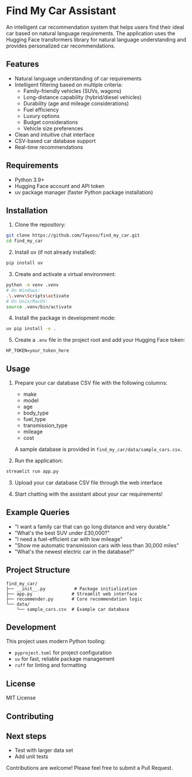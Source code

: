 # Find My Car Assistant

An intelligent car recommendation system that helps users find their ideal car based on natural language requirements. The application uses the Hugging Face transformers library for natural language understanding and provides personalized car recommendations.

## Features

- Natural language understanding of car requirements
- Intelligent filtering based on multiple criteria:
  - Family-friendly vehicles (SUVs, wagons)
  - Long-distance capability (hybrid/diesel vehicles)
  - Durability (age and mileage considerations)
  - Fuel efficiency
  - Luxury options
  - Budget considerations
  - Vehicle size preferences
- Clean and intuitive chat interface
- CSV-based car database support
- Real-time recommendations

## Requirements

- Python 3.9+
- Hugging Face account and API token
- uv package manager (faster Python package installation)

## Installation

1. Clone the repository:
```bash
git clone https://github.com/Tayoso/find_my_car.git
cd find_my_car
```

2. Install uv (if not already installed):
```bash
pip install uv
```

3. Create and activate a virtual environment:
```bash
python -m venv .venv
# On Windows:
.\.venv\Scripts\activate
# On Unix/MacOS:
source .venv/bin/activate
```

4. Install the package in development mode:
```bash
uv pip install -e .
```

5. Create a `.env` file in the project root and add your Hugging Face token:
```
HF_TOKEN=your_token_here
```

## Usage

1. Prepare your car database CSV file with the following columns:
   - make
   - model
   - age
   - body_type
   - fuel_type
   - transmission_type
   - mileage
   - cost

   A sample database is provided in `find_my_car/data/sample_cars.csv`.

2. Run the application:
```bash
streamlit run app.py
```

3. Upload your car database CSV file through the web interface

4. Start chatting with the assistant about your car requirements!

## Example Queries

- "I want a family car that can go long distance and very durable."
- "What's the best SUV under £30,000?"
- "I need a fuel-efficient car with low mileage"
- "Show me automatic transmission cars with less than 30,000 miles"
- "What's the newest electric car in the database?"

## Project Structure

```
find_my_car/
├── __init__.py           # Package initialization
├── app.py               # Streamlit web interface
├── recommender.py       # Core recommendation logic
└── data/
    └── sample_cars.csv  # Example car database
```

## Development

This project uses modern Python tooling:
- `pyproject.toml` for project configuration
- `uv` for fast, reliable package management
- `ruff` for linting and formatting

## License

MIT License

## Contributing

## Next steps
- Test with larger data set
- Add unit tests


Contributions are welcome! Please feel free to submit a Pull Request. 